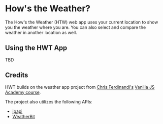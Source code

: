# How's the Weather?

The How's the Weather (HTW) web app uses your current location to show you the weather where you are. You can also select and compare the weather in another location as well.

## Using the HWT App

TBD

## Credits

HWT builds on the weather app project from [Chris Ferdinandi's](https://twitter.com/ChrisFerdinandi) [Vanilla JS Academy course](https://vanillajsacademy.com/).

The project also utilizes the following APIs:

- [ipapi](https://ipapi.co/)
- [WeatherBit](https://www.weatherbit.io/api)
